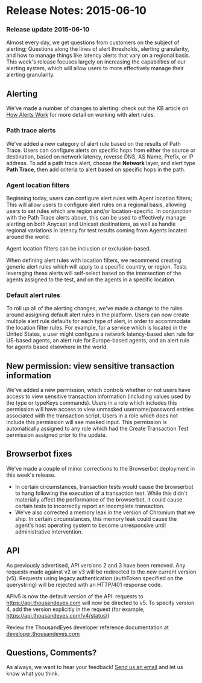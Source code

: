 # Release Notes: 2015-06-10

### Release update 2015-06-10

Almost every day, we get questions from customers on the subject of alerting; Questions along the lines of alert thresholds, alerting granularity, and how to manage things like latency alerts that vary on a regional basis. This week's release focuses largely on increasing the capabilities of our alerting system, which will allow users to more effectively manage their alerting granularity.  
 

## Alerting

We've made a number of changes to alerting: check out the KB article on [How Alerts Work](https://success.thousandeyes.com/PublicArticlePage?articleIdParam=kA044000000CnBqCAK_How-Alerts-work) for more detail on working with alert rules.

### Path trace alerts

We've added a new category of alert rule based on the results of Path Trace. Users can configure alerts on specific hops from either the source or destination, based on network latency, reverse DNS, AS Name, Prefix, or IP address.  To add a path trace alert, choose the **Network** layer, and alert type **Path Trace**, then add criteria to alert based on specific hops in the path.

### Agent location filters

Beginning today, users can configure alert rules with Agent location filters; This will allow users to configure alert rules on a regional basis, allowing users to set rules which are region and/or location-specific. In conjunction with the Path Trace alerts above, this can be used to effectively manage alerting on both Anycast and Unicast destinations, as well as handle regional variations in latency for test results coming from Agents located around the world.

Agent location filters can be inclusion or exclusion-based.

When defining alert rules with location filters, we recommend creating generic alert rules which will apply to a specific country, or region.  Tests leveraging these alerts will self-select based on the intersection of the agents assigned to the test, and on the agents in a specific location.

### Default alert rules

To roll up all of the alerting changes, we've made a change to the rules around assigning default alert rules in the platform. Users can now create multiple alert rule defaults for each type of alert, in order to accommodate the location filter rules. For example, for a service which is located in the United States, a user might configure a network latency-based alert rule for US-based agents, an alert rule for Europe-based agents, and an alert rule for agents based elsewhere in the world.  
 

## New permission: view sensitive transaction information

We've added a new permission, which controls whether or not users have access to view sensitive transaction information \(including values used by the type or typeKeys commands\). Users in a role which includes this permission will have access to view unmasked username/password entries associated with the transaction script. Users in a role which does not include this permission will see masked input.  This permission is automatically assigned to any role which had the Create Transaction Test permission assigned prior to the update.  
 

## Browserbot fixes

We've made a couple of minor corrections to the Browserbot deployment in this week's release.

* In certain circumstances, transaction tests would cause the browserbot to hang following the execution of a transaction test. While this didn't materially affect the performance of the browserbot, it could cause certain tests to incorrectly report an incomplete transaction.
* We've also corrected a memory leak in the version of Chromium that we ship. In certain circumstances, this memory leak could cause the agent's host operating system to become unresponsive until administrative intervention.   

## API

As previously advertised, API versions 2 and 3 have been removed. Any requests made against v2 or v3 will be redirected to the new current version \(v5\). Requests using legacy authentication \(authToken specified on the querystring\) will be rejected with an HTTP/401 response code.

APIv5 is now the default version of the API: requests to https://api.thousandeyes.com will now be directed to v5. To specify version 4, add the version explicitly in the request \(for example, https://api.thousandeyes.com/v4/status\)

Review the ThousandEyes developer reference documentation at [developer.thousandeyes.com](http://developer.thousandeyes.com/)

## Questions, Comments?

As always, we want to hear your feedback! [Send us an email](mailto:support@thousandeyes.com?subject=2015-06-10+Release+Notes) and let us know what you think.


